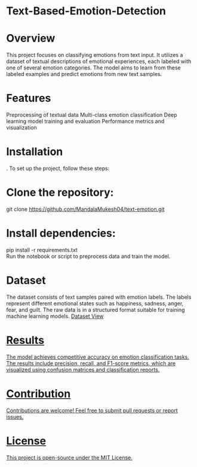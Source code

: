 # Text-Based-Emotion-Detection

# Overview
This project focuses on classifying emotions from text input. It utilizes a dataset of textual descriptions of emotional experiences, each labeled with one of several emotion categories. The model aims to learn from these labeled examples and predict emotions from new text samples.

# Features
Preprocessing of textual data
Multi-class emotion classification
Deep learning model training and evaluation
Performance metrics and visualization

# Installation
. To set up the project, follow these steps:

# Clone the repository:
git clone https://github.com/MandalaMukesh04/text-emotion.git  

# Install dependencies:

pip install -r requirements.txt  
Run the notebook or script to preprocess data and train the model.

# Dataset
The dataset consists of text samples paired with emotion labels. The labels represent different emotional states such as happiness, sadness, anger, fear, and guilt. The raw data is in a structured format suitable for training machine learning models. <a href = "https://github.com/MandalaMukesh04/Text-Based-Emotion-Detection/blob/main/textemotion.txt">Dataset View

# Results
The model achieves competitive accuracy on emotion classification tasks. The results include precision, recall, and F1-score metrics, which are visualized using confusion matrices and classification reports.

# Contribution
Contributions are welcome! Feel free to submit pull requests or report issues.

# License
This project is open-source under the MIT License.
